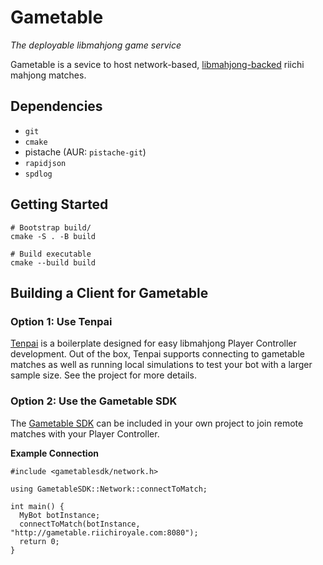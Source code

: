 # Gametable
*The deployable libmahjong game service*

Gametable is a sevice to host network-based, [libmahjong-backed](https://github.com/realliance/libmahjong) riichi mahjong matches.

## Dependencies

- `git`
- `cmake`
- pistache (AUR: `pistache-git`)
- `rapidjson`
- `spdlog`

## Getting Started

```
# Bootstrap build/
cmake -S . -B build

# Build executable
cmake --build build
```

## Building a Client for Gametable

### Option 1: Use Tenpai

[Tenpai](https://github.com/realliance/tenpai) is a boilerplate designed for easy libmahjong Player Controller development. Out of the box, Tenpai supports connecting to gametable matches as well as running local simulations to test your bot with a larger sample size. See the project for more details.

### Option 2: Use the Gametable SDK

The [Gametable SDK](https://github.com/realliance/gametable-sdk) can be included in your own project to join remote matches with your Player Controller.

**Example Connection**

```
#include <gametablesdk/network.h>

using GametableSDK::Network::connectToMatch;

int main() {
  MyBot botInstance;
  connectToMatch(botInstance, "http://gametable.riichiroyale.com:8080");
  return 0;
}
```
